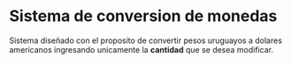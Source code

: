 # Sistema de conversion de monedas

Sistema diseñado con el proposito de convertir pesos uruguayos a dolares americanos ingresando unicamente la **cantidad** que se desea modificar.